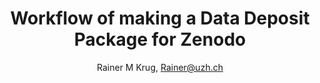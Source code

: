 ---
title:  Workflow of making a Data Deposit Package for Zenodo
author:
- Rainer M Krug, Rainer@uzh.ch
---